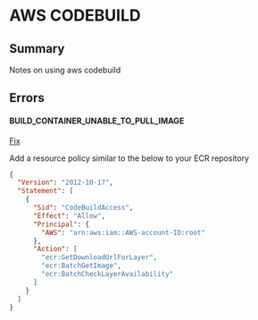 # AWS CODEBUILD

## Summary

Notes on using aws codebuild

## Errors

#### BUILD_CONTAINER_UNABLE_TO_PULL_IMAGE

[Fix](https://docs.aws.amazon.com/codebuild/latest/userguide/sample-ecr.html)

Add a resource policy similar to the below to your ECR repository

```json
{
  "Version": "2012-10-17",
  "Statement": [
    {
      "Sid": "CodeBuildAccess",
      "Effect": "Allow",
      "Principal": {
        "AWS": "arn:aws:iam::AWS-account-ID:root"
      },
      "Action": [
        "ecr:GetDownloadUrlForLayer",
        "ecr:BatchGetImage",
        "ecr:BatchCheckLayerAvailability"
      ]
    }
  ]
}
```
